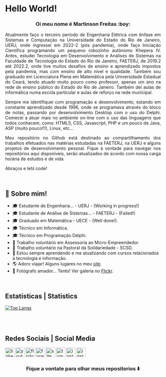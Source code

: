 <p align="center">

<h1>Hello World!</h1>

<h3 align="center"> Oi meu nome é Martinson Freitas :boy:</h3>

</p>


<p align="justify">Atualmente faço o terceiro período de Engenharia Elétrica com ênfase em Sistemas e Computação na Universidade do Estado do Rio de Janeiro, UERJ, onde ingressei em 2022-2 (pós pandemia), onde faço Iniciação Científica programando um pequeno robozinho autônomo Khepera IV.  Antes, estudei Tecnologia em Desenvolvimento e Análises de Sistemas na Faculdade de Tecnologia do Estado do Rio de Janeiro, FAETERJ, de 2019.2 até 2022.2, onde tive muitos desafios de ensino e aprendizado impostos pela pandemia, mas com ensino de alto nível e qualidade. Também sou graduado em Licenciatura Plena em Matemática pela Universidade Estadual do Ceará, tendo atuado muito pouco como professor, apenas um ano na rede de ensino público do Estado do Rio de Janeiro. Também dei aulas de informática numa escola particular e aulas de reforço na rede municipal.
</p>
<p align="justify">
Sempre me identifiquei com programação e desenvolvimento, estando em constante aprendizado desde 1996, onde se programava através do bloco de notas, passando por desenvolvimento Desktop com o uso do Delphi. Comecei a atuar mais no ambiente on-line com o uso das linguagens que todos conhecem, como: HTML5, CSS, Javascript, PHP e um pouco de Java, ASP (muito pouco!!!), Linux, etc...
</p>
<p align="justify">
Meu repositório no Github está destinado ao compartilhamento dos trabalhos efetuados nas matérias estudadas na FAETERJ, na UERJ e alguns projetos de desenvolvimento pessoal. Fique à vontade para navegar nos repositórios aqui disponíveis, serão atualizados de acordo com nossa carga horária de estudos e de vida.</p>
</p>
<p align="justify">
Abraços e letś code!
</p>

<br>


## 💬 Sobre mim!

- 🎓 Estudante de Engenharia... - UERJ - (Working in progress!)
- 🎓 Estudante de Análise de Sistemas... - FAETERJ - (Failed!)
- 🎓 Graduado em Matemática - UECE - (Well done!).
- 🎓 Técnico em Informática.
- 🎓 Técnico em Programação Delphi.
- 💼 Trabalho voluntário em Assessoria ao Micro-Empreendedor.
- 💼 Trabalho voluntário na Pastoral da Solidariedade - SCSD.
- 🚀 Estou sempre aprendendo e me atualizando com cursos relacionados à tecnologia e informação.
- 🌎 Adoro viajar! Alguns lugares no meu [site].
- 📸 Fotógrafo amador... Tento! Ver galeria no [Flickr].
<br>


## Estatísticas | Statistics

[![Top Langs](https://github-readme-stats.vercel.app/api/top-langs/?username=MartinsonFreitas&langs_count=30)](https://github.com/MartinsonFreitas/github-readme-stats)

<br>
<br>

## Redes Sociais | Social Media

[<img align="left" alt="linkedin" width="30px" src="https://elpelegrino.com.br/icons/social-midias/linkedin.png">][Linkedin]

[<img align="left" alt="youtube" width="30px" src="https://elpelegrino.com.br/icons/social-midias/youtube.png">][Youtube]

[<img align="left" alt="flickr" width="30px" src="https://elpelegrino.com.br/icons/social-midias/flickr.png">][Flickr]

[<img align="left" alt="facebook" width="30px" src="https://elpelegrino.com.br/icons/social-midias/facebook.png">][Facebook]

[<img align="left" alt="site" width="30px" src="https://elpelegrino.com.br/icons/social-midias/www.png">][site]

[<img align="left" alt="tumblr" width="30px" src="https://elpelegrino.com.br/icons/social-midias/tumblr.png">][Tumblr]

[<img align="left" alt="instagram" width="30px" src="https://elpelegrino.com.br/icons/social-midias/instagram.png">][Instagram]

[<img align="left" alt="instagram" width="30px" src="https://elpelegrino.com.br/icons/social-midias/lattes.png">][Currículo_lattes]

<!-- Sites -->

[Linkedin]: https://www.linkedin.com/in/martinson-freitas-340073263/
[Youtube]: https://www.youtube.com/user/ElPelegrinoComBr/
[Flickr]: https://www.flickr.com/photos/El_Pelegrino/
[Facebook]: https://www.facebook.com/ElPelegrino.br/
[site]: https://elpelegrino.com.br/
[Tumblr]: https://elpelegrino.tumblr.com/
[Instagram]: https://www.instagram.com/elpelegrino/
[Currículo_lattes]: https://wwws.cnpq.br/cvlattesweb/PKG_MENU.menu?f_cod=F3364D8A9702C77E1A8C1D91829C2E2E#

<br>
<br>

### <div align="center"> Fique a vontate para olhar meus repositorios ⬇️ </div>

<!--
**MartinsonFreitas/MartinsonFreitas** is a ✨ _special_ ✨ repository because its `README.md` (this file) appears on your GitHub profile.

Here are some ideas to get you started:

- 🔭 I’m currently working on ...
- 🌱 I’m currently learning ...
- 👯 I’m looking to collaborate on ...
- 🤔 I’m looking for help with ...
- 💬 Ask me about ...
- 📫 How to reach me: ...
- 😄 Pronouns: ...
- ⚡ Fun fact: ...
-->
